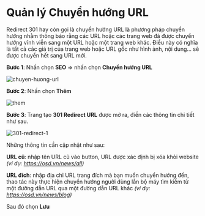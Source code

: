 # Quản lý Chuyển hướng URL

Redirect 301 hay còn gọi là chuyển hướng URL là phương pháp chuyển hướng nhằm thông báo rằng các URL hoặc các trang web đã được chuyển hướng vĩnh viễn sang một URL hoặc một trang web khác. Điều này có nghĩa là tất cả các giá trị của trang web hoặc URL gốc như hình ảnh, nội dung… sẽ được chuyển hết sang URL mới.

**Bước 1**: Nhấn chọn **SEO** => nhấn chọn **Chuyển hướng URL**

![chuyen-huong-url]({{site.baseurl}}/../media/data/news/2022/hdsd-pisale/chuyen-huong-url.jpg)

**Bước 2**: Nhấn chọn **Thêm**

![them]({{site.baseurl}}/../media/data/news/2022/hdsd-pisale/them.jpg)

**Bước 3**: Trang tạo **301 Redirect URL** được mở ra, điền các thông tin chi tiết như sau.

![301-redirect-1]({{site.baseurl}}/../media/data/news/2022/hdsd-pisale/301-redirect-1.jpg)

Những thông tin cần cập nhật như sau:

**URL cũ**: nhập tên URL cũ vào button, URL được xác định bị xóa khỏi website _(ví dụ: https://osd.vn/news/all)_

**URL đích**: nhập địa chỉ URL trang đích mà bạn muốn chuyển hướng đến, thao tác này thực hiện chuyển hướng người dùng lẫn bộ máy tìm kiếm từ một đường dẫn URL qua một đường dẫn URL khác _(ví dụ: https://osd.vn/news/blog)_

Sau đó chọn **Lưu**

